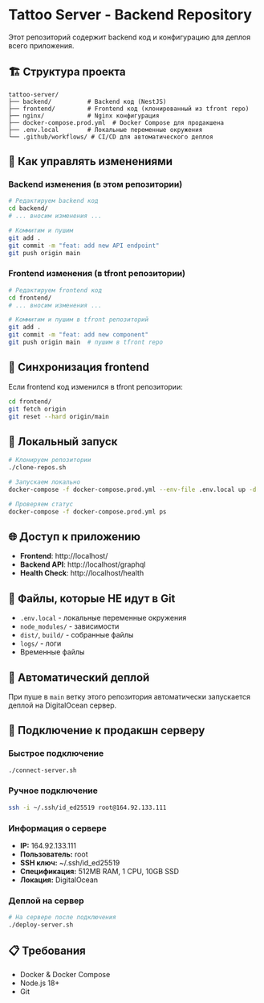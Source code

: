 # Tattoo Server - Backend Repository

Этот репозиторий содержит backend код и конфигурацию для деплоя всего приложения.

## 🏗️ Структура проекта

```
tattoo-server/
├── backend/          # Backend код (NestJS)
├── frontend/         # Frontend код (клонированный из tfront repo)
├── nginx/            # Nginx конфигурация
├── docker-compose.prod.yml  # Docker Compose для продакшена
├── .env.local        # Локальные переменные окружения
└── .github/workflows/ # CI/CD для автоматического деплоя
```

## 🚀 Как управлять изменениями

### Backend изменения (в этом репозитории)

```bash
# Редактируем backend код
cd backend/
# ... вносим изменения ...

# Коммитим и пушим
git add .
git commit -m "feat: add new API endpoint"
git push origin main
```

### Frontend изменения (в tfront репозитории)

```bash
# Редактируем frontend код
cd frontend/
# ... вносим изменения ...

# Коммитим и пушим в tfront репозиторий
git add .
git commit -m "feat: add new component"
git push origin main  # пушим в tfront repo
```

## 🔄 Синхронизация frontend

Если frontend код изменился в tfront репозитории:

```bash
cd frontend/
git fetch origin
git reset --hard origin/main
```

## 🐳 Локальный запуск

```bash
# Клонируем репозитории
./clone-repos.sh

# Запускаем локально
docker-compose -f docker-compose.prod.yml --env-file .env.local up -d

# Проверяем статус
docker-compose -f docker-compose.prod.yml ps
```

## 🌐 Доступ к приложению

- **Frontend**: http://localhost/
- **Backend API**: http://localhost/graphql
- **Health Check**: http://localhost/health

## 📝 Файлы, которые НЕ идут в Git

- `.env.local` - локальные переменные окружения
- `node_modules/` - зависимости
- `dist/`, `build/` - собранные файлы
- `logs/` - логи
- Временные файлы

## 🚀 Автоматический деплой

При пуше в `main` ветку этого репозитория автоматически запускается деплой на DigitalOcean сервер.

## 🔐 Подключение к продакшн серверу

### Быстрое подключение
```bash
./connect-server.sh
```

### Ручное подключение
```bash
ssh -i ~/.ssh/id_ed25519 root@164.92.133.111
```

### Информация о сервере
- **IP:** 164.92.133.111
- **Пользователь:** root
- **SSH ключ:** ~/.ssh/id_ed25519
- **Спецификация:** 512MB RAM, 1 CPU, 10GB SSD
- **Локация:** DigitalOcean

### Деплой на сервер
```bash
# На сервере после подключения
./deploy-server.sh
```

## 📋 Требования

- Docker & Docker Compose
- Node.js 18+
- Git
